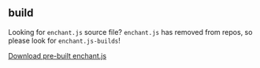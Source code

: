 ## build

Looking for `enchant.js` source file? `enchant.js` has removed from repos, so please look for `enchant.js-builds`!

[Download pre-built enchant.js](https://github.com/uei/enchant.js-builds)

